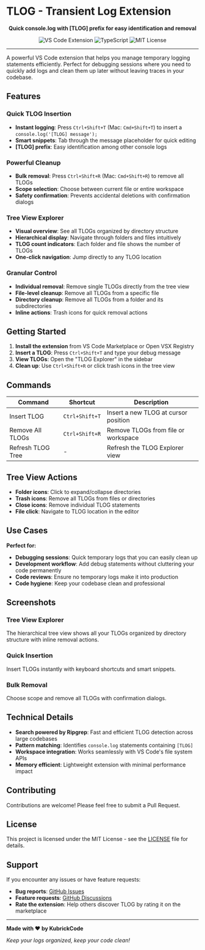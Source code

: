 # TLOG - Transient Log Extension

<p align="center">
  <strong>Quick console.log with [TLOG] prefix for easy identification and removal</strong>
</p>

<p align="center">
  <img src="https://img.shields.io/badge/VS%20Code-Extension-blue?style=for-the-badge&logo=visual-studio-code" alt="VS Code Extension">
  <img src="https://img.shields.io/badge/TypeScript-Powered-blue?style=for-the-badge&logo=typescript" alt="TypeScript">
  <img src="https://img.shields.io/badge/License-MIT-green?style=for-the-badge" alt="MIT License">
</p>

---

A powerful VS Code extension that helps you manage temporary logging statements efficiently. Perfect for debugging sessions where you need to quickly add logs and clean them up later without leaving traces in your codebase.

## Features

### Quick TLOG Insertion
- **Instant logging**: Press `Ctrl+Shift+T` (Mac: `Cmd+Shift+T`) to insert a `console.log('[TLOG] message');`
- **Smart snippets**: Tab through the message placeholder for quick editing
- **[TLOG] prefix**: Easy identification among other console logs

### Powerful Cleanup
- **Bulk removal**: Press `Ctrl+Shift+R` (Mac: `Cmd+Shift+R`) to remove all TLOGs
- **Scope selection**: Choose between current file or entire workspace
- **Safety confirmation**: Prevents accidental deletions with confirmation dialogs

### Tree View Explorer
- **Visual overview**: See all TLOGs organized by directory structure
- **Hierarchical display**: Navigate through folders and files intuitively
- **TLOG count indicators**: Each folder and file shows the number of TLOGs
- **One-click navigation**: Jump directly to any TLOG location

### Granular Control
- **Individual removal**: Remove single TLOGs directly from the tree view
- **File-level cleanup**: Remove all TLOGs from a specific file
- **Directory cleanup**: Remove all TLOGs from a folder and its subdirectories
- **Inline actions**: Trash icons for quick removal actions

## Getting Started

1. **Install the extension** from VS Code Marketplace or Open VSX Registry
2. **Insert a TLOG**: Press `Ctrl+Shift+T` and type your debug message
3. **View TLOGs**: Open the "TLOG Explorer" in the sidebar
4. **Clean up**: Use `Ctrl+Shift+R` or click trash icons in the tree view

## Commands

| Command | Shortcut | Description |
|---------|----------|-------------|
| Insert TLOG | `Ctrl+Shift+T` | Insert a new TLOG at cursor position |
| Remove All TLOGs | `Ctrl+Shift+R` | Remove TLOGs from file or workspace |
| Refresh TLOG Tree | - | Refresh the TLOG Explorer view |

## Tree View Actions

- **Folder icons**: Click to expand/collapse directories
- **Trash icons**: Remove all TLOGs from files or directories
- **Close icons**: Remove individual TLOG statements
- **File click**: Navigate to TLOG location in the editor

## Use Cases

**Perfect for:**
- **Debugging sessions**: Quick temporary logs that you can easily clean up
- **Development workflow**: Add debug statements without cluttering your code permanently
- **Code reviews**: Ensure no temporary logs make it into production
- **Code hygiene**: Keep your codebase clean and professional

## Screenshots

### Tree View Explorer
The hierarchical tree view shows all your TLOGs organized by directory structure with inline removal actions.

### Quick Insertion
Insert TLOGs instantly with keyboard shortcuts and smart snippets.

### Bulk Removal
Choose scope and remove all TLOGs with confirmation dialogs.

## Technical Details

- **Search powered by Ripgrep**: Fast and efficient TLOG detection across large codebases
- **Pattern matching**: Identifies `console.log` statements containing `[TLOG]`
- **Workspace integration**: Works seamlessly with VS Code's file system APIs
- **Memory efficient**: Lightweight extension with minimal performance impact

## Contributing

Contributions are welcome! Please feel free to submit a Pull Request.

## License

This project is licensed under the MIT License - see the [LICENSE](LICENSE) file for details.

## Support

If you encounter any issues or have feature requests:
- **Bug reports**: [GitHub Issues](https://github.com/KubrickCode/tlog/issues)
- **Feature requests**: [GitHub Discussions](https://github.com/KubrickCode/tlog/discussions)
- **Rate the extension**: Help others discover TLOG by rating it on the marketplace

---

**Made with ❤️ by KubrickCode**

*Keep your logs organized, keep your code clean!*